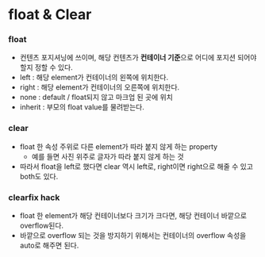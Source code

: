# float & Clear

### float

- 컨텐츠 포지셔닝에 쓰이며, 해당 컨텐츠가 **컨테이너 기준**으로 어디에 포지션 되어야 할지 정할 수 있다.
- left : 해당 element가 컨테이너의 왼쪽에 위치한다.
- right : 해당 element가 컨테이너의 오른쪽에 위치한다.
- none : default / float되지 않고 마크업 된 곳에 위치
- inherit : 부모의 float value를 물려받는다.



### clear

- float 한 속성 주위로 다른 element가 따라 붙지 않게 하는 property
  - 예를 들면 사진 위주로 글자가 따라 붙지 않게 하는 것
- 따라서 float을 left로 했다면 clear 역시 left로, right이면 right으로 해줄 수 있고 both도 있다.



### clearfix hack

- float 한 element가 해당 컨테이너보다 크기가 크다면, 해당 컨테이너 바깥으로 overflow된다.
- 바깥으로 overflow 되는 것을 방지하기 위해서는 컨테이너의 overflow 속성을 auto로 해주면 된다.